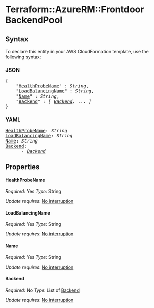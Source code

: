 # Terraform::AzureRM::Frontdoor BackendPool

## Syntax

To declare this entity in your AWS CloudFormation template, use the following syntax:

### JSON

<pre>
{
    "<a href="#healthprobename" title="HealthProbeName">HealthProbeName</a>" : <i>String</i>,
    "<a href="#loadbalancingname" title="LoadBalancingName">LoadBalancingName</a>" : <i>String</i>,
    "<a href="#name" title="Name">Name</a>" : <i>String</i>,
    "<a href="#backend" title="Backend">Backend</a>" : <i>[ <a href="backendpool-backend.md">Backend</a>, ... ]</i>
}
</pre>

### YAML

<pre>
<a href="#healthprobename" title="HealthProbeName">HealthProbeName</a>: <i>String</i>
<a href="#loadbalancingname" title="LoadBalancingName">LoadBalancingName</a>: <i>String</i>
<a href="#name" title="Name">Name</a>: <i>String</i>
<a href="#backend" title="Backend">Backend</a>: <i>
      - <a href="backendpool-backend.md">Backend</a></i>
</pre>

## Properties

#### HealthProbeName

_Required_: Yes
_Type_: String

_Update requires_: [No interruption](https://docs.aws.amazon.com/AWSCloudFormation/latest/UserGuide/using-cfn-updating-stacks-update-behaviors.html#update-no-interrupt)

#### LoadBalancingName

_Required_: Yes
_Type_: String

_Update requires_: [No interruption](https://docs.aws.amazon.com/AWSCloudFormation/latest/UserGuide/using-cfn-updating-stacks-update-behaviors.html#update-no-interrupt)

#### Name

_Required_: Yes
_Type_: String

_Update requires_: [No interruption](https://docs.aws.amazon.com/AWSCloudFormation/latest/UserGuide/using-cfn-updating-stacks-update-behaviors.html#update-no-interrupt)

#### Backend

_Required_: No
_Type_: List of <a href="backendpool-backend.md">Backend</a>

_Update requires_: [No interruption](https://docs.aws.amazon.com/AWSCloudFormation/latest/UserGuide/using-cfn-updating-stacks-update-behaviors.html#update-no-interrupt)

